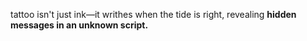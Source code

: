 tattoo isn't just ink—it writhes when the tide is right, revealing **hidden messages in an unknown script.**